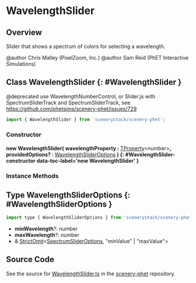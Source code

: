 # WavelengthSlider

## Overview

Slider that shows a spectrum of colors for selecting a wavelength.

@author Chris Malley (PixelZoom, Inc.)
@author Sam Reid (PhET Interactive Simulations)

## Class WavelengthSlider {: #WavelengthSlider }


@deprecated use WavelengthNumberControl, or Slider.js with SpectrumSliderTrack and SpectrumSliderTrack,
  see https://github.com/phetsims/scenery-phet/issues/729

```js
import { WavelengthSlider } from 'scenerystack/scenery-phet';
```
### Constructor

#### new WavelengthSlider( wavelengthProperty : <span style="font-weight: 400;">[TProperty](../axon/TProperty.md)&lt;<span style="color: hsla(calc(var(--md-hue) + 180deg),80%,40%,1);">number</span>&gt;</span>, providedOptions? : <span style="font-weight: 400;">[WavelengthSliderOptions](../scenery-phet/WavelengthSlider.md#WavelengthSliderOptions)</span> ) {: #WavelengthSlider-constructor data-toc-label='new WavelengthSlider' }

### Instance Methods





## Type WavelengthSliderOptions {: #WavelengthSliderOptions }


```js
import type { WavelengthSliderOptions } from 'scenerystack/scenery-phet';
```


- **minWavelength**?: <span style="color: hsla(calc(var(--md-hue) + 180deg),80%,40%,1);">number</span>
- **maxWavelength**?: <span style="color: hsla(calc(var(--md-hue) + 180deg),80%,40%,1);">number</span>
- &amp; [StrictOmit](../phet-core/StrictOmit.md)&lt;[SpectrumSliderOptions](../scenery-phet/SpectrumSlider.md#SpectrumSliderOptions), "minValue" | "maxValue"&gt;




## Source Code

See the source for [WavelengthSlider.ts](https://github.com/phetsims/scenery-phet/blob/main/js/WavelengthSlider.ts) in the [scenery-phet](https://github.com/phetsims/scenery-phet) repository.
